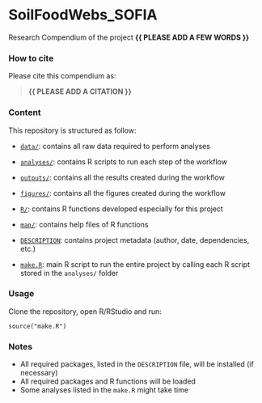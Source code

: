 <!-- README.md is generated from README.Rmd. Please edit that file -->

# SoilFoodWebs\_SOFIA

<!-- badges: start -->
<!-- badges: end -->

Research Compendium of the project **{{ PLEASE ADD A FEW WORDS }}**

### How to cite

Please cite this compendium as:

> **{{ PLEASE ADD A CITATION }}**

### Content

This repository is structured as follow:

-   [`data/`](https://github.com/MikeHedde/SoilFoodWebs_SOFIA/tree/master/data):
    contains all raw data required to perform analyses

-   [`analyses/`](https://github.com/MikeHedde/SoilFoodWebs_SOFIA/tree/main/analyses/):
    contains R scripts to run each step of the workflow

-   [`outputs/`](https://github.com/MikeHedde/SoilFoodWebs_SOFIA/tree/main/outputs):
    contains all the results created during the workflow

-   [`figures/`](https://github.com/MikeHedde/SoilFoodWebs_SOFIA/tree/main/figures):
    contains all the figures created during the workflow

-   [`R/`](https://github.com/MikeHedde/SoilFoodWebs_SOFIA/tree/main/R):
    contains R functions developed especially for this project

-   [`man/`](https://github.com/MikeHedde/SoilFoodWebs_SOFIA/tree/main/man):
    contains help files of R functions

-   [`DESCRIPTION`](https://github.com/MikeHedde/SoilFoodWebs_SOFIA/tree/main/DESCRIPTION):
    contains project metadata (author, date, dependencies, etc.)

-   [`make.R`](https://github.com/MikeHedde/SoilFoodWebs_SOFIA/tree/main/make.R):
    main R script to run the entire project by calling each R script
    stored in the `analyses/` folder

### Usage

Clone the repository, open R/RStudio and run:

    source("make.R")

### Notes

-   All required packages, listed in the `DESCRIPTION` file, will be
    installed (if necessary)
-   All required packages and R functions will be loaded
-   Some analyses listed in the `make.R` might take time
